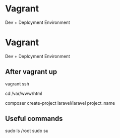 # Vagrant

Dev + Deployment Environment 
# Vagrant 

Dev + Deployment Environment 

## After vagrant up

vagrant ssh

cd /var/www/html

composer create-project laravel/laravel project_name

## Useful commands

sudo ls /root
sudo su
